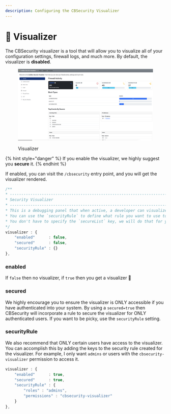 ```yaml
---
description: Configuring the CBSecurity Visualizer
---
```


# 🔬 Visualizer

The CBSecurity visualizer is a tool that will allow you to visualize all of your configuration settings, firewall logs, and much more.  By default, the visualizer is **disabled**.

<figure><img src="../../.gitbook/assets/cbsecurity-3-visualizer (2).png" alt=""><figcaption><p>Visualizer</p></figcaption></figure>

{% hint style="danger" %}
If you enable the visualizer, we highly suggest you **secure** it.
{% endhint %}

If enabled, you can visit the `/cbsecurity` entry point, and you will get the visualizer rendered.

```javascript
/**
* --------------------------------------------------------------------------
* Security Visualizer
* --------------------------------------------------------------------------
* This is a debugging panel that when active, a developer can visualize security settings and more.
* You can use the `securityRule` to define what rule you want to use to secure the visualizer but make sure the `secured` flag is turned to true.
* You don't have to specify the `secureList` key, we will do that for you.
*/
visualizer : {
	"enabled"      : false,
	"secured"      : false,
	"securityRule" : {}
},
```

### enabled

If `false` then no visualizer, if `true` then you get a visualizer :tada:

### secured

We highly encourage you to ensure the visualizer is ONLY accessible if you have authenticated into your system.  By using a `secured=true` then CBSecurity will incorporate a rule to secure the visualizer for ONLY authenticated users.  If you want to be picky, use the `securityRule` setting.

### securityRule

We also recommend that ONLY certain users have access to the visualizer. You can accomplish this by adding the keys to the security rule created for the visualizer.  For example, I only want `admins` or users with the `cbsecurity-visualizer` permission to access it.

```javascript
visualizer : {
	"enabled"      : true,
	"secured"      : true,
	"securityRule" : {
		"roles" : "admins",
		"permissions" : "cbsecurity-visualizer"
	}
},
```
